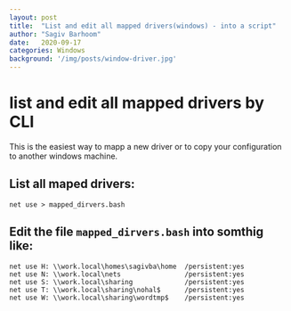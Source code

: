 ```yaml
---
layout: post
title:  "List and edit all mapped drivers(windows) - into a script"
author: "Sagiv Barhoom"
date:   2020-09-17
categories: Windows 
background: '/img/posts/window-driver.jpg'
---
```


# list and edit all mapped drivers by CLI
This is the easiest way to mapp a new driver or to copy your configuration to another windows machine.

## List all maped drivers:
```
net use > mapped_dirvers.bash
```
## Edit the file ```mapped_dirvers.bash``` into somthig like:
```
net use H: \\work.local\homes\sagivba\home  /persistent:yes
net use N: \\work.local\nets                /persistent:yes
net use S: \\work.local\sharing             /persistent:yes
net use T: \\work.local\sharing\nohal$      /persistent:yes
net use W: \\work.local\sharing\wordtmp$    /persistent:yes
```
